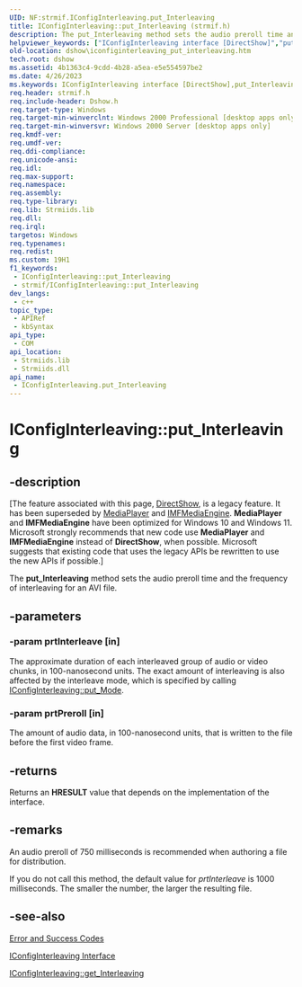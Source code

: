 ```yaml
---
UID: NF:strmif.IConfigInterleaving.put_Interleaving
title: IConfigInterleaving::put_Interleaving (strmif.h)
description: The put_Interleaving method sets the audio preroll time and the frequency of interleaving for an AVI file.
helpviewer_keywords: ["IConfigInterleaving interface [DirectShow]","put_Interleaving method","IConfigInterleaving.put_Interleaving","IConfigInterleaving::put_Interleaving","IConfigInterleavingput_Interleaving","dshow.iconfiginterleaving_put_interleaving","put_Interleaving","put_Interleaving method [DirectShow]","put_Interleaving method [DirectShow]","IConfigInterleaving interface","strmif/IConfigInterleaving::put_Interleaving"]
old-location: dshow\iconfiginterleaving_put_interleaving.htm
tech.root: dshow
ms.assetid: 4b1363c4-9cdd-4b28-a5ea-e5e554597be2
ms.date: 4/26/2023
ms.keywords: IConfigInterleaving interface [DirectShow],put_Interleaving method, IConfigInterleaving.put_Interleaving, IConfigInterleaving::put_Interleaving, IConfigInterleavingput_Interleaving, dshow.iconfiginterleaving_put_interleaving, put_Interleaving, put_Interleaving method [DirectShow], put_Interleaving method [DirectShow],IConfigInterleaving interface, strmif/IConfigInterleaving::put_Interleaving
req.header: strmif.h
req.include-header: Dshow.h
req.target-type: Windows
req.target-min-winverclnt: Windows 2000 Professional [desktop apps only]
req.target-min-winversvr: Windows 2000 Server [desktop apps only]
req.kmdf-ver: 
req.umdf-ver: 
req.ddi-compliance: 
req.unicode-ansi: 
req.idl: 
req.max-support: 
req.namespace: 
req.assembly: 
req.type-library: 
req.lib: Strmiids.lib
req.dll: 
req.irql: 
targetos: Windows
req.typenames: 
req.redist: 
ms.custom: 19H1
f1_keywords:
 - IConfigInterleaving::put_Interleaving
 - strmif/IConfigInterleaving::put_Interleaving
dev_langs:
 - c++
topic_type:
 - APIRef
 - kbSyntax
api_type:
 - COM
api_location:
 - Strmiids.lib
 - Strmiids.dll
api_name:
 - IConfigInterleaving.put_Interleaving
---
```


# IConfigInterleaving::put_Interleaving


## -description

\[The feature associated with this page, [DirectShow](/windows/win32/directshow/directshow), is a legacy feature. It has been superseded by [MediaPlayer](/uwp/api/Windows.Media.Playback.MediaPlayer) and [IMFMediaEngine](/windows/win32/api/mfmediaengine/nn-mfmediaengine-imfmediaengine). **MediaPlayer** and **IMFMediaEngine** have been optimized for Windows 10 and Windows 11. Microsoft strongly recommends that new code use **MediaPlayer** and **IMFMediaEngine** instead of **DirectShow**, when possible. Microsoft suggests that existing code that uses the legacy APIs be rewritten to use the new APIs if possible.\]

The <b>put_Interleaving</b> method sets the audio preroll time and the frequency of interleaving for an AVI file.

## -parameters

### -param prtInterleave [in]

The approximate duration of each interleaved group of audio or video chunks, in 100-nanosecond units.
          The exact amount of interleaving is also affected by the interleave mode, which is specified by calling <a href="/windows/desktop/api/strmif/nf-strmif-iconfiginterleaving-put_mode">IConfigInterleaving::put_Mode</a>.

### -param prtPreroll [in]

The amount of audio data, in 100-nanosecond units, that is written to the file before the first video frame.

## -returns

Returns an <b>HRESULT</b> value that depends on the implementation of the interface.

## -remarks

An audio preroll of 750 milliseconds is recommended when authoring a file for distribution.
      

If you do not call this method, the default value for <i>prtInterleave</i> is 1000 milliseconds. The smaller the number, the larger the resulting file.

## -see-also

<a href="/windows/desktop/DirectShow/error-and-success-codes">Error and Success Codes</a>



<a href="/windows/desktop/api/strmif/nn-strmif-iconfiginterleaving">IConfigInterleaving Interface</a>



<a href="/windows/desktop/api/strmif/nf-strmif-iconfiginterleaving-get_interleaving">IConfigInterleaving::get_Interleaving</a>